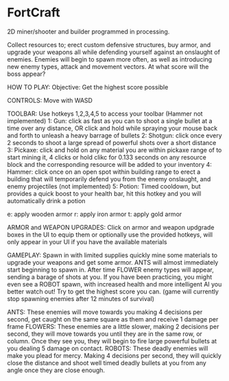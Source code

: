 # FortCraft
2D miner/shooter and builder programmed in processing. 

Collect resources to; erect custom defensive structures, buy armor, and upgrade your weapons all while defending yourself against an onslaught of enemies. Enemies will begin to spawn more often, as well as introducing new enemy types, attack and movement vectors. At what score will the boss appear?

HOW TO PLAY:
Objective: Get the highest score possible

CONTROLS: 
Move with WASD

TOOLBAR:
Use hotkeys 1,2,3,4,5 to access your toolbar (Hammer not implemented)
1: Gun: click as fast as you can to shoot a single bullet at a time over any distance, OR click and hold while spraying your mouse back and forth to unleash a heavy barrage of bullets
2: Shotgun: click once every 2 seconds to shoot a large spread of powerful shots over a short distance
3: Pickaxe: click and hold on any material you are within pickaxe range of to start mining it, 4 clicks or hold clikc for 0.133 seconds on any resource block and the corresponding resource will be added to your inventory
4: Hammer: click once on an open spot within building range to erect a building that will temporarily defend you from the enemy onslaught, and enemy projectiles (not implemented)
5: Potion: Timed cooldown, but provides a quick boost to your health bar, hit this hotkey and you will automatically drink a potion 

e: apply wooden armor
r: apply iron armor
t: apply gold armor


ARMOR and WEAPON UPGRADES:
Click on armor and weapon updgrade boxes in the UI to equip them or optionally use the provided hotkeys, will only appear in your UI if you have the available materials


GAMEPLAY: 
Spawn in with limited supplies quickly mine some materials to upgrade your weapons and get some armor. ANTS will almost immediately start beginning to spawn in. After time FLOWER enemy types will appear, sending a barage of shots at you. If you have been practicing, you might even see a ROBOT spawn, with increased health and more intelligent AI you better watch out! Try to get the highest score you can. (game will currently stop spawning enemies after 12 minutes of survival)


ANTS: These enemies will move towards you making 4 decisions per second, get caught on the same square as them and receive 1 damage per frame
FLOWERS: These enemies are a little slower, making 2 decisions per second, they will move towards you until they are in the same row, or column. Once they see you, they will begin to fire large powerful bullets at you dealing 5 damage on contact.
ROBOTS: These deadly enemies will make you plead for mercy. Making 4 decisions per second, they will quickly close the distance and shoot well timed deadly bullets at you from any angle once they are close enough. 


